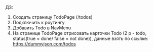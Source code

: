 ДЗ:

1. Создать страницу TodoPage (/todos)
2. Подключить к роутингу
3. Добавить Todo в NavMenu
4. На странице TodoPage отрисовать карточки Todo (2 p - todo, status(true = done/ false = not done)), данные взять по ссылке: https://dummyjson.com/todos
